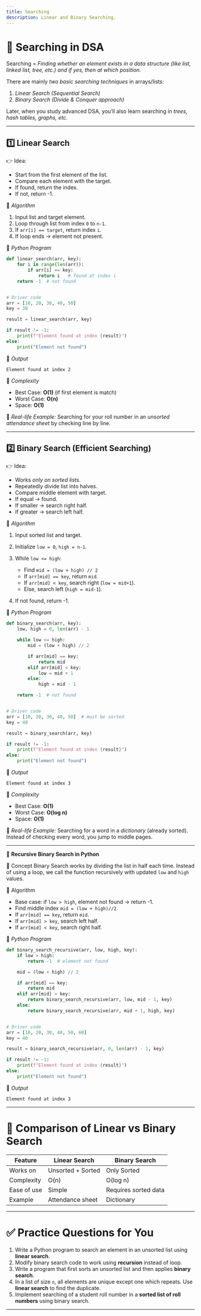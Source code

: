 ```yaml
---
title: Searching
description: Linear and Binary Searching.
---
```


# 🔎 Searching in DSA

Searching = *Finding whether an element exists in a data structure (like list, linked list, tree, etc.) and if yes, then at which position.*

There are mainly *two basic searching techniques* in arrays/lists:

1. *Linear Search (Sequential Search)*
2. *Binary Search (Divide & Conquer approach)*

Later, when you study advanced DSA, you’ll also learn searching in *trees, hash tables, graphs, etc.*

---

## 1️⃣ Linear Search

👉 Idea:

* Start from the first element of the list.
* Compare each element with the target.
* If found, return the index.
* If not, return -1.

📌 *Algorithm*

1. Input list and target element.
2. Loop through list from index `0` to `n-1`.
3. If `arr[i] == target`, return index `i`.
4. If loop ends → element not present.

📌 *Python Program*

```python
def linear_search(arr, key):
    for i in range(len(arr)):
        if arr[i] == key:
            return i   # found at index i
    return -1  # not found


# Driver code
arr = [10, 20, 30, 40, 50]
key = 30

result = linear_search(arr, key)

if result != -1:
    print(f"Element found at index {result}")
else:
    print("Element not found")
```

📌 *Output*

```
Element found at index 2
```

📌 *Complexity*

* Best Case: **O(1)** (if first element is match)
* Worst Case: **O(n)**
* Space: **O(1)**

📌 *Real-life Example:* Searching for your roll number in an *unsorted attendance sheet* by checking line by line.

---

## 2️⃣ Binary Search (Efficient Searching)

👉 Idea:

* Works *only on sorted lists*.
* Repeatedly divide list into halves.
* Compare middle element with target.
* If equal → found.
* If smaller → search right half.
* If greater → search left half.

📌 *Algorithm*

1. Input sorted list and target.
2. Initialize `low = 0`, `high = n-1`.
3. While `low <= high`:

   * Find `mid = (low + high) // 2`
   * If `arr[mid] == key`, return `mid`.
   * If `arr[mid] < key`, search right (`low = mid+1`).
   * Else, search left (`high = mid-1`).
4. If not found, return -1.

📌 *Python Program*

```python
def binary_search(arr, key):
    low, high = 0, len(arr) - 1

    while low <= high:
        mid = (low + high) // 2

        if arr[mid] == key:
            return mid
        elif arr[mid] < key:
            low = mid + 1
        else:
            high = mid - 1

    return -1  # not found


# Driver code
arr = [10, 20, 30, 40, 50]  # must be sorted
key = 40

result = binary_search(arr, key)

if result != -1:
    print(f"Element found at index {result}")
else:
    print("Element not found")
```

📌 *Output*

```
Element found at index 3
```

📌 *Complexity*

* Best Case: **O(1)**
* Worst Case: **O(log n)**
* Space: **O(1)**

📌 *Real-life Example:* Searching for a word in a *dictionary* (already sorted). Instead of checking every word, you jump to middle pages.

---

🔎 **Recursive Binary Search in Python**

📌 Concept
Binary Search works by dividing the list in half each time.
Instead of using a loop, we call the function recursively with updated `low` and `high` values.

📌 Algorithm

* Base case: if `low > high`, element not found → return -1.
* Find middle index `mid = (low + high)//2`.
* If `arr[mid] == key`, return `mid`.
* If `arr[mid] > key`, search left half.
* If `arr[mid] < key`, search right half.

📌 *Python Program*

```python
def binary_search_recursive(arr, low, high, key):
    if low > high:
        return -1  # element not found

    mid = (low + high) // 2

    if arr[mid] == key:
        return mid
    elif arr[mid] > key:
        return binary_search_recursive(arr, low, mid - 1, key)
    else:
        return binary_search_recursive(arr, mid + 1, high, key)


# Driver code
arr = [10, 20, 30, 40, 50, 60]
key = 40

result = binary_search_recursive(arr, 0, len(arr) - 1, key)

if result != -1:
    print(f"Element found at index {result}")
else:
    print("Element not found")
```

📌 *Output*

```
Element found at index 3
```

---

# 📝 Comparison of Linear vs Binary Search

| Feature     | Linear Search     | Binary Search        |
| ----------- | ----------------- | -------------------- |
| Works on    | Unsorted + Sorted | Only Sorted          |
| Complexity  | O(n)              | O(log n)             |
| Ease of use | Simple            | Requires sorted data |
| Example     | Attendance sheet  | Dictionary           |

---

# ✅ Practice Questions for You

1. Write a Python program to search an element in an unsorted list using **linear search**.
2. Modify binary search code to work using **recursion** instead of loop.
3. Write a program that first sorts an unsorted list and then applies **binary search**.
4. In a list of size `n`, all elements are unique except one which repeats. Use **linear search** to find the duplicate.
5. Implement searching of a student roll number in a **sorted list of roll numbers** using binary search.

---